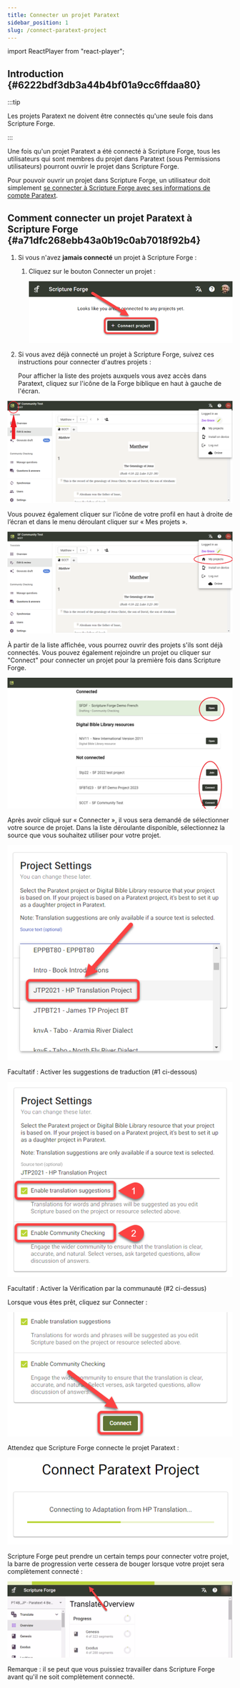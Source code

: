 ```yaml
---
title: Connecter un projet Paratext
sidebar_position: 1
slug: /connect-paratext-project
---
```


import ReactPlayer from "react-player";

## Introduction {#6222bdf3db3a44b4bf01a9cc6ffdaa80}


:::tip

Les projets Paratext ne doivent être connectés qu'une seule fois dans Scripture Forge.

:::




Une fois qu'un projet Paratext a été connecté à Scripture Forge, tous les utilisateurs qui sont membres du projet dans Paratext (sous Permissions utilisateurs) pourront ouvrir le projet dans Scripture Forge.


Pour pouvoir ouvrir un projet dans Scripture Forge, un utilisateur doit simplement [se connecter à Scripture Forge avec ses informations de compte Paratext](/log-in).


<div class="player-wrapper"><ReactPlayer controls url="https://youtu.be/exEJxc19Zm4" /></div>

## Comment connecter un projet Paratext à Scripture Forge {#a71dfc268ebb43a0b19c0ab7018f92b4}

1. Si vous n'avez **jamais connecté** un projet à Scripture Forge :
    1. Cliquez sur le bouton Connecter un projet :

        ![](./268421786.png)

2. Si vous avez déjà connecté un projet à Scripture Forge, suivez ces instructions pour connecter d'autres projets :

    Pour afficher la liste des projets auxquels vous avez accès dans Paratext, cliquez sur l'icône de la Forge biblique en haut à gauche de l'écran.


![](./2112594915.png)


Vous pouvez également cliquer sur l’icône de votre profil en haut à droite de l’écran et dans le menu déroulant cliquer sur « Mes projets ».


![](./1201536679.png)


À partir de la liste affichée, vous pourrez ouvrir des projets s'ils sont déjà connectés. Vous pouvez également rejoindre un projet ou cliquer sur "Connect" pour connecter un projet pour la première fois dans Scripture Forge.


![](./1783795116.png)


Après avoir cliqué sur « Connecter », il vous sera demandé de sélectionner votre source de projet. Dans la liste déroulante disponible, sélectionnez la source que vous souhaitez utiliser pour votre projet.


![](./1628956354.png)


Facultatif : Activer les suggestions de traduction (#1 ci-dessous)


![](./440460267.png)


Facultatif : Activer la Vérification par la communauté (#2 ci-dessus)


Lorsque vous êtes prêt, cliquez sur Connecter :


![](./210173750.png)


Attendez que Scripture Forge connecte le projet Paratext :


![](./1421415415.png)


Scripture Forge peut prendre un certain temps pour connecter votre projet, la barre de progression verte cessera de bouger lorsque votre projet sera complètement connecté :


![](./672841105.png)


Remarque : il se peut que vous puissiez travailler dans Scripture Forge avant qu'il ne soit complètement connecté.

